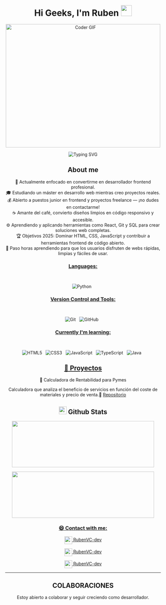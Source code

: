 
<h1 align="center">Hi Geeks, I'm Ruben <img src="https://media.giphy.com/media/hvRJCLFzcasrR4ia7z/giphy.gif" width="35"></h1>

<div align="center">
<p align="center">
<a href="#"><img src="https://media.giphy.com/media/SWoSkN6DxTszqIKEqv/giphy.gif" alt="Coder GIF" width="500" height="400"></a>
</p>
  
![Typing SVG](https://readme-typing-svg.herokuapp.com?font=ROBOT&size=25&color=39FF14&background=000000&center=true&vCenter=true&width=490&lines=%3E+Welcome+to+my+GitHub+profile...!)

## About me
💪 Actualmente enfocado en convertirme en desarrollador frontend profesional.  
🎓 Estudiando un máster en desarrollo web mientras creo proyectos reales.  
💰 Abierto a puestos junior en frontend y proyectos freelance — ¡no dudes en contactarme!  
☕ Amante del café, convierto diseños limpios en código responsivo y accesible.  
⚙️ Aprendiendo y aplicando herramientas como React, Git y SQL para crear soluciones web completas.  
🏆 Objetivos 2025: Dominar HTML, CSS, JavaScript y contribuir a herramientas frontend de código abierto.  
🎯 Paso horas aprendiendo para que los usuarios disfruten de webs rápidas, limpias y fáciles de usar.

### <u> Languages: </u>
<br>

![Python](https://img.shields.io/badge/python-3670A0?style=for-the-badge&logo=python&logoColor=ffdd54)
</span>
&nbsp;

### <u> Version Control and Tools: </u>
<br>

![Git](https://img.shields.io/badge/git-%23F05033.svg?style=for-the-badge&logo=git&logoColor=white)
&nbsp;
![GitHub](https://img.shields.io/badge/github-%23121011.svg?style=for-the-badge&logo=github&logoColor=white)
&nbsp;
<br>

### <u> Currently I'm learning: </u>
<br>

![HTML5](https://img.shields.io/badge/html5-%23E34F26.svg?style=for-the-badge&logo=html5&logoColor=white)
&nbsp;
![CSS3](https://img.shields.io/badge/css3-%231572B6.svg?style=for-the-badge&logo=css3&logoColor=white)
&nbsp;
![JavaScript](https://img.shields.io/badge/javascript-%23323330.svg?style=for-the-badge&logo=javascript&logoColor=%23F7DF1E)
&nbsp;
![TypeScript](https://img.shields.io/badge/typescript-%23007ACC.svg?style=for-the-badge&logo=typescript&logoColor=white)
&nbsp;
![Java](https://img.shields.io/badge/java-%23ED8B00.svg?style=for-the-badge&logo=openjdk&logoColor=white)
&nbsp;
</br>

## <u>💼 Proyectos </u>

 🧮 Calculadora de Rentabilidad para Pymes

Calculadora que analiza el beneficio de servicios en función del coste de materiales y precio de venta.🔗 [Repositorio](https://github.com/RubenVC-dev/calculadora-rentabilidad)


## <img src="https://media.giphy.com/media/iY8CRBdQXODJSCERIr/giphy.gif" width="25"> <b>Github Stats</b>

<p><img width="460" height="150" src="https://github-readme-stats.vercel.app/api?username=RubenVC-dev&theme=tokyonight&show_icons=true/460/300">

<p><img width="460" height="150" src="https://github-readme-stats.vercel.app/api/top-langs?username=RubenVC-dev&show_icons=true&locale=en&layout=compact&theme=tokyonight"/460/300"></p>


### <u>😄 Contact with me: </u>

<a href="https://www.linkedin.com/in/rubenvc-dev/"><img align="center" width="25px" src="https://img.icons8.com/?size=100&id=xuvGCOXi8Wyg&format=png&color=000000"> RubenVC-dev</a>

<a href="https://www.instagram.com/rubenvc_dev/"><img align="center" width="25px" src="https://img.icons8.com/?size=100&id=Xy10Jcu1L2Su&format=png&color=000000"> RubenVC-dev</a>

<a href="https://mail.google.com/mail/?view=cm&fs=1&to=ruben.vidal.dev@outlook.com"><img align="center" width="25px" src="https://img.icons8.com/?size=100&id=qyRpAggnV0zH&format=png&color=000000"> RubenVC-dev</a>

---

## COLABORACIONES
Estoy abierto a colaborar y seguir creciendo como desarrollador.



